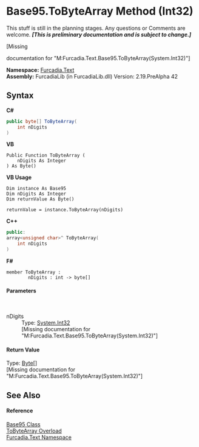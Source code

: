 # Base95.ToByteArray Method (Int32)
This stuff is still in the planning stages. Any questions or Comments are welcome. _**\[This is preliminary documentation and is subject to change.\]**_

\[Missing <summary> documentation for "M:Furcadia.Text.Base95.ToByteArray(System.Int32)"\]

**Namespace:**&nbsp;<a href="N_Furcadia_Text">Furcadia.Text</a><br />**Assembly:**&nbsp;FurcadiaLib (in FurcadiaLib.dll) Version: 2.19.PreAlpha 42

## Syntax

**C#**<br />
``` C#
public byte[] ToByteArray(
	int nDigits
)
```

**VB**<br />
``` VB
Public Function ToByteArray ( 
	nDigits As Integer
) As Byte()
```

**VB Usage**<br />
``` VB Usage
Dim instance As Base95
Dim nDigits As Integer
Dim returnValue As Byte()

returnValue = instance.ToByteArray(nDigits)
```

**C++**<br />
``` C++
public:
array<unsigned char>^ ToByteArray(
	int nDigits
)
```

**F#**<br />
``` F#
member ToByteArray : 
        nDigits : int -> byte[] 

```


#### Parameters
&nbsp;<dl><dt>nDigits</dt><dd>Type: <a href="http://msdn2.microsoft.com/en-us/library/td2s409d" target="_blank">System.Int32</a><br />\[Missing <param name="nDigits"/> documentation for "M:Furcadia.Text.Base95.ToByteArray(System.Int32)"\]</dd></dl>

#### Return Value
Type: <a href="http://msdn2.microsoft.com/en-us/library/yyb1w04y" target="_blank">Byte</a>[]<br />\[Missing <returns> documentation for "M:Furcadia.Text.Base95.ToByteArray(System.Int32)"\]

## See Also


#### Reference
<a href="T_Furcadia_Text_Base95">Base95 Class</a><br /><a href="Overload_Furcadia_Text_Base95_ToByteArray">ToByteArray Overload</a><br /><a href="N_Furcadia_Text">Furcadia.Text Namespace</a><br />